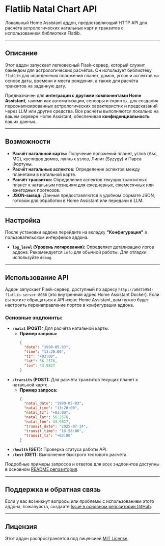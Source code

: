 # Flatlib Natal Chart API

Локальный Home Assistant аддон, предоставляющий HTTP API для расчёта астрологических натальных карт и транзитов с использованием библиотеки Flatlib.

---

## Описание

Этот аддон запускает легковесный Flask-сервер, который служит бэкендом для астрологических расчётов. Он использует библиотеку `flatlib` для определения положений планет, домов, углов и аспектов на основе даты, времени и места рождения, а также для расчёта транзитов на заданную дату.

Предназначен для **интеграции с другими компонентами Home Assistant**, такими как автоматизации, сенсоры и скрипты, для создания персонализированных астрологических характеристик и предсказаний через LLM или другие средства. Все расчёты выполняются локально на вашем сервере Home Assistant, обеспечивая **конфиденциальность** ваших данных.

---

## Возможности

* **Расчёт натальной карты:** Получение положений планет, углов (Asc, MC), куспидов домов, лунных узлов, Лилит (Syzygy) и Парса Фортуны.
* **Расчёт натальных аспектов:** Определение аспектов между планетами в натальной карте.
* **Расчёт транзитов:** Определение аспектов текущих транзитных планет к натальным позициям для ежедневных, ежемесячных или ежегодных прогнозов.
* **JSON-вывод:** Данные предоставляются в удобном формате JSON, готовом для обработки в Home Assistant или передачи в LLM.

---

## Настройка

После установки аддона перейдите на вкладку **"Конфигурация"** в пользовательском интерфейсе аддона.

* **`log_level` (Уровень логирования):** Определяет детализацию логов аддона. Рекомендуется `info` для обычной работы. Для отладки используйте `debug`.

---

## Использование API

Аддон запускает Flask-сервер, доступный по адресу `http://a0d7b954-flatlib-server:8080` (это внутренний адрес Home Assistant Docker). Если вы хотите обращаться к API извне Home Assistant, вам нужно будет настроить перенаправление портов в конфигурации аддона.

### Основные эндпоинты:

* **`/natal` (POST):** Для расчёта натальной карты.
    * **Пример запроса:**
        ```json
        {
          "date": "1990-05-03",
          "time": "13:20:00",
          "tz": "+03:00",
          "lat": 56.2576,
          "lon": 43.9827
        }
        ```
* **`/transits` (POST):** Для расчёта транзитов текущих планет к натальной карте.
    * **Пример запроса:**
        ```json
        {
          "natal_date": "1990-05-03",
          "natal_time": "13:20:00",
          "natal_tz": "+03:00",
          "natal_lat": 56.2576,
          "natal_lon": 43.9827,
          "transit_date": "2025-07-14",
          "transit_time": "18:58:00",
          "transit_tz": "+03:00"
        }
        ```
* **`/health` (GET):** Проверка статуса работы API.
* **`/test` (GET):** Выполнение быстрого тестового расчёта.

Подробные примеры запросов и ответов для всех эндпоинтов доступны в основном [README репозитория](https://github.com/navi-vonamut/Flatlib-Natal-Chart-AP/blob/main/README.md).

---

## Поддержка и обратная связь

Если у вас возникнут вопросы или проблемы с использованием этого аддона, пожалуйста, создайте [Issue в основном репозитории GitHub](https://github.com/navi-vonamut/Flatlib-Natal-Chart-AP/issues).

---

## Лицензия

Этот аддон распространяется под лицензией [MIT License](LICENSE).